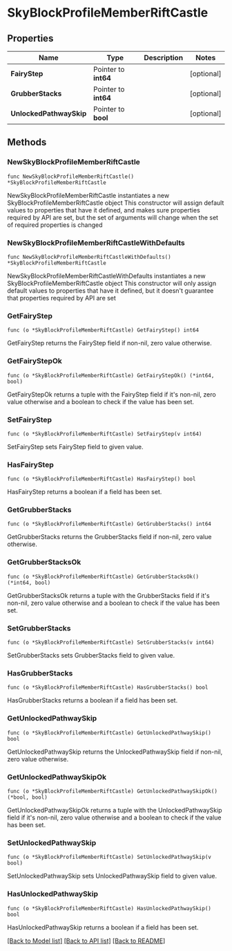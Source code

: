 # SkyBlockProfileMemberRiftCastle

## Properties

Name | Type | Description | Notes
------------ | ------------- | ------------- | -------------
**FairyStep** | Pointer to **int64** |  | [optional] 
**GrubberStacks** | Pointer to **int64** |  | [optional] 
**UnlockedPathwaySkip** | Pointer to **bool** |  | [optional] 

## Methods

### NewSkyBlockProfileMemberRiftCastle

`func NewSkyBlockProfileMemberRiftCastle() *SkyBlockProfileMemberRiftCastle`

NewSkyBlockProfileMemberRiftCastle instantiates a new SkyBlockProfileMemberRiftCastle object
This constructor will assign default values to properties that have it defined,
and makes sure properties required by API are set, but the set of arguments
will change when the set of required properties is changed

### NewSkyBlockProfileMemberRiftCastleWithDefaults

`func NewSkyBlockProfileMemberRiftCastleWithDefaults() *SkyBlockProfileMemberRiftCastle`

NewSkyBlockProfileMemberRiftCastleWithDefaults instantiates a new SkyBlockProfileMemberRiftCastle object
This constructor will only assign default values to properties that have it defined,
but it doesn't guarantee that properties required by API are set

### GetFairyStep

`func (o *SkyBlockProfileMemberRiftCastle) GetFairyStep() int64`

GetFairyStep returns the FairyStep field if non-nil, zero value otherwise.

### GetFairyStepOk

`func (o *SkyBlockProfileMemberRiftCastle) GetFairyStepOk() (*int64, bool)`

GetFairyStepOk returns a tuple with the FairyStep field if it's non-nil, zero value otherwise
and a boolean to check if the value has been set.

### SetFairyStep

`func (o *SkyBlockProfileMemberRiftCastle) SetFairyStep(v int64)`

SetFairyStep sets FairyStep field to given value.

### HasFairyStep

`func (o *SkyBlockProfileMemberRiftCastle) HasFairyStep() bool`

HasFairyStep returns a boolean if a field has been set.

### GetGrubberStacks

`func (o *SkyBlockProfileMemberRiftCastle) GetGrubberStacks() int64`

GetGrubberStacks returns the GrubberStacks field if non-nil, zero value otherwise.

### GetGrubberStacksOk

`func (o *SkyBlockProfileMemberRiftCastle) GetGrubberStacksOk() (*int64, bool)`

GetGrubberStacksOk returns a tuple with the GrubberStacks field if it's non-nil, zero value otherwise
and a boolean to check if the value has been set.

### SetGrubberStacks

`func (o *SkyBlockProfileMemberRiftCastle) SetGrubberStacks(v int64)`

SetGrubberStacks sets GrubberStacks field to given value.

### HasGrubberStacks

`func (o *SkyBlockProfileMemberRiftCastle) HasGrubberStacks() bool`

HasGrubberStacks returns a boolean if a field has been set.

### GetUnlockedPathwaySkip

`func (o *SkyBlockProfileMemberRiftCastle) GetUnlockedPathwaySkip() bool`

GetUnlockedPathwaySkip returns the UnlockedPathwaySkip field if non-nil, zero value otherwise.

### GetUnlockedPathwaySkipOk

`func (o *SkyBlockProfileMemberRiftCastle) GetUnlockedPathwaySkipOk() (*bool, bool)`

GetUnlockedPathwaySkipOk returns a tuple with the UnlockedPathwaySkip field if it's non-nil, zero value otherwise
and a boolean to check if the value has been set.

### SetUnlockedPathwaySkip

`func (o *SkyBlockProfileMemberRiftCastle) SetUnlockedPathwaySkip(v bool)`

SetUnlockedPathwaySkip sets UnlockedPathwaySkip field to given value.

### HasUnlockedPathwaySkip

`func (o *SkyBlockProfileMemberRiftCastle) HasUnlockedPathwaySkip() bool`

HasUnlockedPathwaySkip returns a boolean if a field has been set.


[[Back to Model list]](../README.md#documentation-for-models) [[Back to API list]](../README.md#documentation-for-api-endpoints) [[Back to README]](../README.md)


